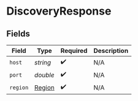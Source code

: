 # DiscoveryResponse


## Fields

| Field                                   | Type                                    | Required                                | Description                             |
| --------------------------------------- | --------------------------------------- | --------------------------------------- | --------------------------------------- |
| `host`                                  | *string*                                | :heavy_check_mark:                      | N/A                                     |
| `port`                                  | *double*                                | :heavy_check_mark:                      | N/A                                     |
| `region`                                | [Region](../../models/shared/Region.md) | :heavy_check_mark:                      | N/A                                     |